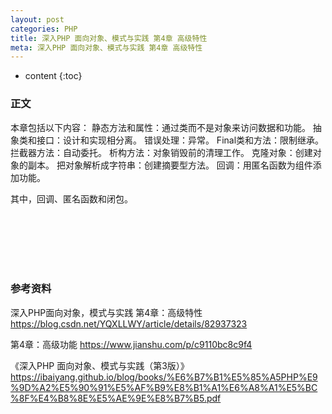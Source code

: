 ```yaml
---
layout: post
categories: PHP
title: 深入PHP 面向对象、模式与实践 第4章 高级特性
meta: 深入PHP 面向对象、模式与实践 第4章 高级特性
---
```

* content
{:toc}

### 正文

本章包括以下内容：
静态方法和属性：通过类而不是对象来访问数据和功能。
抽象类和接口：设计和实现相分离。
错误处理：异常。
Final类和方法：限制继承。
拦截器方法：自动委托。
析构方法：对象销毁前的清理工作。
克隆对象：创建对象的副本。
把对象解析成字符串：创建摘要型方法。
回调：用匿名函数为组件添加功能。

其中，回调、匿名函数和闭包。


<br/><br/><br/><br/><br/>
### 参考资料

深入PHP面向对象，模式与实践 第4章：高级特性 <https://blog.csdn.net/YQXLLWY/article/details/82937323>

第4章：高级功能 <https://www.jianshu.com/p/c9110bc8c9f4>

《深入PHP 面向对象、模式与实践（第3版）》 <https://ibaiyang.github.io/blog/books/%E6%B7%B1%E5%85%A5PHP%E9%9D%A2%E5%90%91%E5%AF%B9%E8%B1%A1%E6%A8%A1%E5%BC%8F%E4%B8%8E%E5%AE%9E%E8%B7%B5.pdf>
